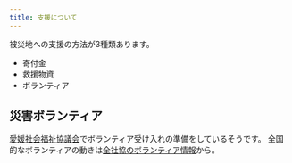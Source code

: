 ```yaml
---
title: 支援について
---
```


被災地への支援の方法が3種類あります。

- 寄付金
- 救援物資
- ボランティア

## 災害ボランティア

[愛媛社会福祉協議会](http://www.ehime-shakyo.or.jp/chiiki/saigai/saigai_volunteer180708.html)でボランティア受け入れの準備をしているそうです。
全国的なボランティアの動きは[全社協のボランティア情報](https://www.saigaivc.com/)から。
